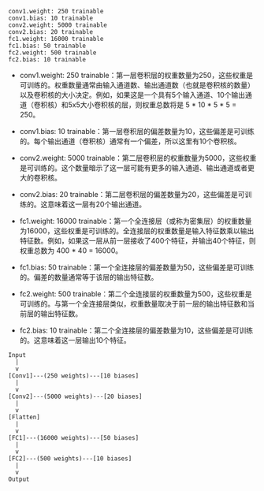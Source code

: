 ```
conv1.weight: 250 trainable
conv1.bias: 10 trainable
conv2.weight: 5000 trainable
conv2.bias: 20 trainable
fc1.weight: 16000 trainable
fc1.bias: 50 trainable
fc2.weight: 500 trainable
fc2.bias: 10 trainable
```

* conv1.weight: 250 trainable：第一层卷积层的权重数量为250，这些权重是可训练的。权重数量通常由输入通道数、输出通道数（也就是卷积核的数量）以及卷积核的大小决定。例如，如果这是一个具有5个输入通道、10个输出通道（卷积核）和5x5大小卷积核的层，则权重总数将是 5 * 10 * 5 * 5 = 250。

* conv1.bias: 10 trainable：第一层卷积层的偏差数量为10，这些偏差是可训练的。每个输出通道（卷积核）通常有一个偏差，所以这里有10个卷积核。

* conv2.weight: 5000 trainable：第二层卷积层的权重数量为5000，这些权重是可训练的。这个数量暗示了这一层可能有更多的输入通道、输出通道或者更大的卷积核。

* conv2.bias: 20 trainable：第二层卷积层的偏差数量为20，这些偏差是可训练的。这意味着这一层有20个输出通道。

* fc1.weight: 16000 trainable：第一个全连接层（或称为密集层）的权重数量为16000，这些权重是可训练的。全连接层的权重数量是输入特征数乘以输出特征数。例如，如果这一层从前一层接收了400个特征，并输出40个特征，则权重总数为 400 * 40 = 16000。

* fc1.bias: 50 trainable：第一个全连接层的偏差数量为50，这些偏差是可训练的。偏差的数量通常等于该层的输出特征数。

* fc2.weight: 500 trainable：第二个全连接层的权重数量为500，这些权重是可训练的。与第一个全连接层类似，权重数量取决于前一层的输出特征数和当前层的输出特征数。

* fc2.bias: 10 trainable：第二个全连接层的偏差数量为10，这些偏差是可训练的。这意味着这一层输出10个特征。

```
Input
  |
  v
[Conv1]---(250 weights)---[10 biases]
  |
  v
[Conv2]---(5000 weights)---[20 biases]
  |
  v
[Flatten]
  |
  v
[FC1]---(16000 weights)---[50 biases]
  |
  v
[FC2]---(500 weights)---[10 biases]
  |
  v
Output
```
